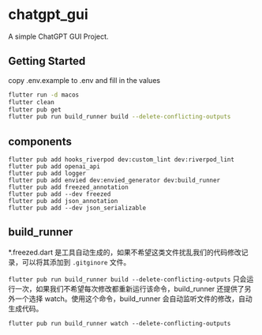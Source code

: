 # chatgpt_gui

A simple ChatGPT GUI Project.

## Getting Started
copy .env.example to .env and fill in the values

```bash
flutter run -d macos
flutter clean
flutter pub get
flutter pub run build_runner build --delete-conflicting-outputs
```

## components
```
flutter pub add hooks_riverpod dev:custom_lint dev:riverpod_lint
flutter pub add openai_api
flutter pub add logger
flutter pub add envied dev:envied_generator dev:build_runner
flutter pub add freezed_annotation
flutter pub add --dev freezed
flutter pub add json_annotation
flutter pub add --dev json_serializable

```

## build_runner
*.freezed.dart 是工具自动生成的，如果不希望这类文件扰乱我们的代码修改记录，可以将其添加到 `.gitginore` 文件。

`flutter pub run build_runner build --delete-conflicting-outputs` 只会运行一次，如果我们不希望每次修改都重新运行该命令，build_runner 还提供了另外一个选择 watch。使用这个命令，build_runner 会自动监听文件的修改，自动生成代码。

`flutter pub run build_runner watch --delete-conflicting-outputs`